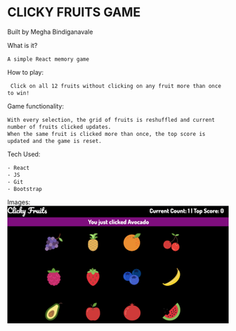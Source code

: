 # CLICKY FRUITS GAME 

Built by Megha Bindiganavale

What is it?

    A simple React memory game

How to play: 

     Click on all 12 fruits without clicking on any fruit more than once to win! 


Game functionality:

    With every selection, the grid of fruits is reshuffled and current number of fruits clicked updates.
    When the same fruit is clicked more than once, the top score is updated and the game is reset.

Tech Used:

    - React
    - JS
    - Git
    - Bootstrap

Images: 
![site image](public/images/site-image.png)
